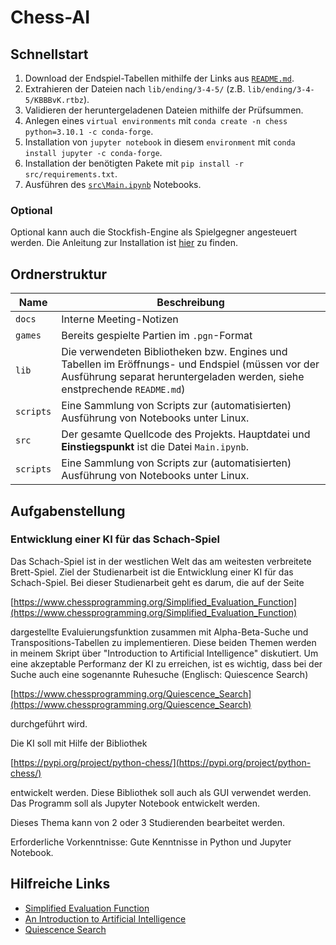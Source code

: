 # Chess-AI

## Schnellstart

1. Download der Endspiel-Tabellen mithilfe der Links aus [`README.md`](lib/ending/3-4-5/README.md).
2. Extrahieren der Dateien nach `lib/ending/3-4-5/` (z.B. `lib/ending/3-4-5/KBBBvK.rtbz`).
3. Validieren der heruntergeladenen Dateien mithilfe der Prüfsummen.
4. Anlegen eines `virtual environments` mit `conda create -n chess python=3.10.1 -c conda-forge`.
5. Installation von `jupyter notebook` in diesem `environment` mit `conda install jupyter -c conda-forge`.
6. Installation der benötigten Pakete mit `pip install -r src/requirements.txt`.
7. Ausführen des [`src\Main.ipynb`](src/Main.ipynb) Notebooks.

### Optional

Optional kann auch die Stockfish-Engine als Spielgegner angesteuert werden. Die Anleitung zur Installation ist [hier](lib/stockfish/README.md) zu finden.

## Ordnerstruktur

| Name | Beschreibung |
|---|---|
| `docs` | Interne Meeting-Notizen |
| `games` | Bereits gespielte Partien im `.pgn`-Format |
| `lib` | Die verwendeten Bibliotheken bzw. Engines und Tabellen im Eröffnungs- und Endspiel (müssen vor der Ausführung separat heruntergeladen werden, siehe enstprechende `README.md`) |
| `scripts` | Eine Sammlung von Scripts zur (automatisierten) Ausführung von Notebooks unter Linux. |
| `src` | Der gesamte Quellcode des Projekts. Hauptdatei und **Einstiegspunkt** ist die Datei `Main.ipynb`. |
| `scripts` | Eine Sammlung von Scripts zur (automatisierten) Ausführung von Notebooks unter Linux. |

## Aufgabenstellung

### Entwicklung einer KI für das Schach-Spiel

Das Schach-Spiel ist in der westlichen Welt das am weitesten verbreitete Brett-Spiel. Ziel der Studienarbeit ist die Entwicklung einer KI für das Schach-Spiel. Bei dieser Studienarbeit geht es darum, die auf der Seite

[https://www.chessprogramming.org/Simplified_Evaluation_Function](https://www.chessprogramming.org/Simplified_Evaluation_Function)

dargestellte Evaluierungsfunktion zusammen mit Alpha-Beta-Suche und Transpositions-Tabellen zu implementieren. Diese beiden Themen werden in meinem Skript über "Introduction to Artificial Intelligence" diskutiert. Um eine akzeptable Performanz der KI zu erreichen, ist es wichtig, dass bei der Suche auch eine sogenannte Ruhesuche (Englisch: Quiescence Search)

[https://www.chessprogramming.org/Quiescence_Search](https://www.chessprogramming.org/Quiescence_Search)

durchgeführt wird.

Die KI soll mit Hilfe der Bibliothek

[https://pypi.org/project/python-chess/](https://pypi.org/project/python-chess/)

entwickelt werden. Diese Bibliothek soll auch als GUI verwendet werden. Das Programm soll als Jupyter Notebook entwickelt werden.

Dieses Thema kann von 2 oder 3 Studierenden bearbeitet werden.

Erforderliche Vorkenntnisse: Gute Kenntnisse in Python und Jupyter Notebook.

## Hilfreiche Links

- [Simplified Evaluation Function](https://www.chessprogramming.org/Simplified_Evaluation_Function)
- [An Introduction to Artificial Intelligence](https://github.com/karlstroetmann/Artificial-Intelligence/raw/master/Lecture-Notes/artificial-intelligence.pdf)
- [Quiescence Search](https://www.chessprogramming.org/Quiescence_Search)
